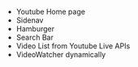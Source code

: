 - Youtube Home page
- Sidenav
- Hamburger
- Search Bar
- Video List from Youtube Live APIs
- VideoWatcher dynamically
